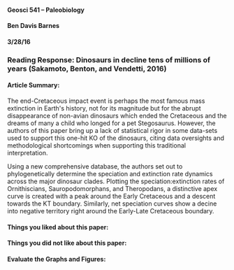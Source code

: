 #### Geosci 541 – Paleobiology
#### Ben Davis Barnes
#### 3/28/16

### Reading Response: Dinosaurs in decline tens of millions of years (Sakamoto, Benton, and Vendetti, 2016)

#### Article Summary:

The end-Cretaceous impact event is perhaps the most famous mass extinction in Earth's history, not for its magnitude but for the abrupt disappearance of non-avian dinosaurs which ended the Cretaceous and the dreams of many a child who longed for a pet Stegosaurus. However, the authors of this paper bring up a lack of statistical rigor in some data-sets used to support this one-hit KO of the dinosaurs, citing data oversights and methodological shortcomings when supporting this traditional interpretation.

Using a new comprehensive database, the authors set out to phylogenetically determine the speciation and extinction rate dynamics across the major dinosaur clades. Plotting the speciation:extinction rates of Ornithiscians, Sauropodomorphans, and Theropodans, a distinctive apex curve is created with a peak around the Early Cretaceous and a descent towards the KT boundary. Similarly, net speciation curves show a decine into negative territory right around the Early-Late Cretaceous boundary.

#### Things you liked about this paper:


#### Things you did not like about this paper:



#### Evaluate the Graphs and Figures:




